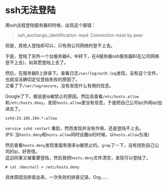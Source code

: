 ssh无法登陆
===========

用ssh远程登陆服务器的时候，出现这个报错：  
> ssh_exchange_identification: read: Connection reset by peer

但是，其他人登陆却可以，只有用公司网络的登不上去。  

于是，登陆了另外一个台服务器A，中转下，在A服务器ssh服务器B(在公司网络登不上去)，如其愿登陆上去了。  

然后，在服务器B上排查下。查看日志`/var/log/auth.log`发现，没有这个文件。也就没法确切定位登陆失败的原因了。  
又看了下`/var/log/secure`，没有发现什么有用的信息。  

Google了下，据说是ip被禁止的原因。然后去查看`/etc/hosts.allow`和`/etc/hosts.deny`，发现`hosts.allow`里没有信息，于是把自己公司ip(外网ip)加进去了。  
```
sshd:23.105.194.*:allow
```
`service sshd restart` 重启，然而发现并没有作用，还是登陆不上去。  
(PS: 当`hosts.deny`和`hosts.allow`同时设置ip的时候，以`hosts.allow`为准)  

然后查看`hosts.deny`发现里面有很多ip被禁止的。`grep`了一下，没有找到自己公司的ip，好奇怪。  
这边同事又催着要登陆，然后我把`hosts.deny`文件清空，发现可以登陆了。  
```
# cat /dev/null > /etc/hosts.deny
```

具体原因没排查出来，一次失败的排查记录。Org......
